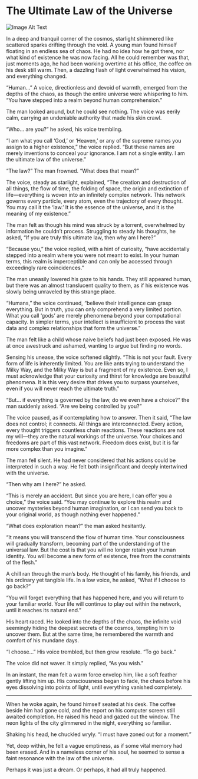 # The Ultimate Law of the Universe

![Image Alt Text](https://chezeng.github.io/Media/WhatIAM/ultimate_law_of_universe.png)

In a deep and tranquil corner of the cosmos, starlight shimmered like scattered sparks drifting through the void. A young man found himself floating in an endless sea of chaos. He had no idea how he got there, nor what kind of existence he was now facing. All he could remember was that, just moments ago, he had been working overtime at his office, the coffee on his desk still warm. Then, a dazzling flash of light overwhelmed his vision, and everything changed.

“Human…” A voice, directionless and devoid of warmth, emerged from the depths of the chaos, as though the entire universe were whispering to him. “You have stepped into a realm beyond human comprehension.”

The man looked around, but he could see nothing. The voice was eerily calm, carrying an undeniable authority that made his skin crawl.

“Who… are you?” he asked, his voice trembling.

“I am what you call ‘God,’ or ‘Heaven,’ or any of the supreme names you assign to a higher existence,” the voice replied. “But these names are merely inventions to conceal your ignorance. I am not a single entity. I am the ultimate law of the universe.”

“The law?” The man frowned. “What does that mean?”

The voice, steady as starlight, explained, “The creation and destruction of all things, the flow of time, the folding of space, the origin and extinction of life—everything is woven into an infinitely complex network. This network governs every particle, every atom, even the trajectory of every thought. You may call it the ‘law.’ It is the essence of the universe, and it is the meaning of my existence.”

The man felt as though his mind was struck by a torrent, overwhelmed by information he couldn’t process. Struggling to steady his thoughts, he asked, “If you are truly this ultimate law, then why am I here?”

“Because you,” the voice replied, with a hint of curiosity, “have accidentally stepped into a realm where you were not meant to exist. In your human terms, this realm is imperceptible and can only be accessed through exceedingly rare coincidences.”

The man uneasily lowered his gaze to his hands. They still appeared human, but there was an almost translucent quality to them, as if his existence was slowly being unraveled by this strange place.

“Humans,” the voice continued, “believe their intelligence can grasp everything. But in truth, you can only comprehend a very limited portion. What you call ‘gods’ are merely phenomena beyond your computational capacity. In simpler terms, your intellect is insufficient to process the vast data and complex relationships that form the universe.”

The man felt like a child whose naive beliefs had just been exposed. He was at once awestruck and ashamed, wanting to argue but finding no words.

Sensing his unease, the voice softened slightly. “This is not your fault. Every form of life is inherently limited. You are like ants trying to understand the Milky Way, and the Milky Way is but a fragment of my existence. Even so, I must acknowledge that your curiosity and thirst for knowledge are beautiful phenomena. It is this very desire that drives you to surpass yourselves, even if you will never reach the ultimate truth.”

“But… if everything is governed by the law, do we even have a choice?” the man suddenly asked. “Are we being controlled by you?”

The voice paused, as if contemplating how to answer. Then it said, “The law does not control; it connects. All things are interconnected. Every action, every thought triggers countless chain reactions. These reactions are not my will—they are the natural workings of the universe. Your choices and freedoms are part of this vast network. Freedom does exist, but it is far more complex than you imagine.”

The man fell silent. He had never considered that his actions could be interpreted in such a way. He felt both insignificant and deeply intertwined with the universe.

“Then why am I here?” he asked.

“This is merely an accident. But since you are here, I can offer you a choice,” the voice said. “You may continue to explore this realm and uncover mysteries beyond human imagination, or I can send you back to your original world, as though nothing ever happened.”

“What does exploration mean?” the man asked hesitantly.

“It means you will transcend the flow of human time. Your consciousness will gradually transform, becoming part of the understanding of the universal law. But the cost is that you will no longer retain your human identity. You will become a new form of existence, free from the constraints of the flesh.”

A chill ran through the man’s body. He thought of his family, his friends, and his ordinary yet tangible life. In a low voice, he asked, “What if I choose to go back?”

“You will forget everything that has happened here, and you will return to your familiar world. Your life will continue to play out within the network, until it reaches its natural end.”

His heart raced. He looked into the depths of the chaos, the infinite void seemingly hiding the deepest secrets of the cosmos, tempting him to uncover them. But at the same time, he remembered the warmth and comfort of his mundane days.

“I choose…” His voice trembled, but then grew resolute. “To go back.”

The voice did not waver. It simply replied, “As you wish.”

In an instant, the man felt a warm force envelop him, like a soft feather gently lifting him up. His consciousness began to fade, the chaos before his eyes dissolving into points of light, until everything vanished completely.

---

When he woke again, he found himself seated at his desk. The coffee beside him had gone cold, and the report on his computer screen still awaited completion. He raised his head and gazed out the window. The neon lights of the city glimmered in the night, everything so familiar.

Shaking his head, he chuckled wryly. “I must have zoned out for a moment.”

Yet, deep within, he felt a vague emptiness, as if some vital memory had been erased. And in a nameless corner of his soul, he seemed to sense a faint resonance with the law of the universe.

Perhaps it was just a dream. Or perhaps, it had all truly happened.
